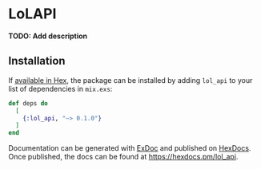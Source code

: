 # LoLAPI

**TODO: Add description**

## Installation

If [available in Hex](https://hex.pm/docs/publish), the package can be installed
by adding `lol_api` to your list of dependencies in `mix.exs`:

```elixir
def deps do
  [
    {:lol_api, "~> 0.1.0"}
  ]
end
```

Documentation can be generated with [ExDoc](https://github.com/elixir-lang/ex_doc)
and published on [HexDocs](https://hexdocs.pm). Once published, the docs can
be found at <https://hexdocs.pm/lol_api>.

